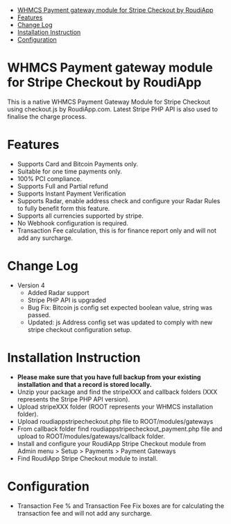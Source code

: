 
- [WHMCS Payment gateway module for Stripe Checkout by RoudiApp](#whmcs-payment-gateway-module-for-stripe-checkout-by-roudiapp)
- [Features](#features)
- [Change Log](#change-log)
- [Installation Instruction](#installation-instruction)
- [Configuration](#configuration)

# WHMCS Payment gateway module for Stripe Checkout by RoudiApp
This is a native WHMCS Payment Gateway Module for Stripe Checkout using checkout.js by RoudiApp.com.
Latest Stripe PHP API is also used to finalise the charge process.

# Features
* Supports Card and Bitcoin Payments only.
* Suitable for one time payments only.
* 100% PCI compliance.
* Supports Full and Partial refund
* Supports Instant Payment Verification
* Supports Radar, enable address check and configure your Radar Rules to fully benefit form this feature.
* Supports all currencies supported by stripe.
* No Webhook configuration is required.
* Transaction Fee calculation, this is for finance report only and will not add any surcharge.

# Change Log
- Version 4 
    * Added Radar support
    * Stripe PHP API is upgraded
    * Bug Fix: Bitcoin js config set expected boolean value, string was passed.
    * Updated: js Address config set was updated to comply with new stripe checkout configuration setup.


# Installation Instruction
* **Please make sure that you have full backup from your existing installation and that a record is stored locally.**
* Unzip your package and find the stripeXXX and callback folders (XXX represents the Stripe PHP API version). 
* Upload stripeXXX folder (ROOT represents your WHMCS installation folder).
* Upload roudiappstripecheckout.php file to ROOT/modules/gateways 
* From callback folder find roudiappstripecheckout_payment.php file and upload to ROOT/modules/gateways/callback folder.
* Install and configure your RoudiApp Stripe Checkout module from Admin menu > Setup > Payments > Payment Gateways
* Find RoudiApp Stripe Checkout module to install.

# Configuration 
* Transaction Fee % and Transaction Fee Fix boxes are for calculating the transaction fee and will not add any surcharge.

